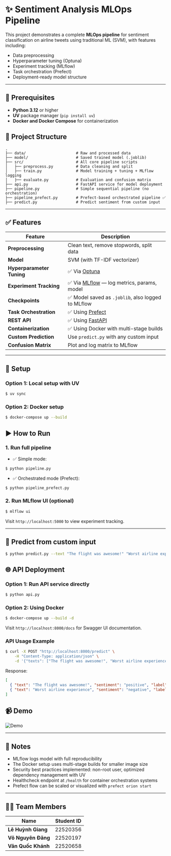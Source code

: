 # ✨ Sentiment Analysis MLOps Pipeline

This project demonstrates a complete **MLOps pipeline** for sentiment classification on airline tweets using traditional ML (SVM), with features including:

- Data preprocessing
- Hyperparameter tuning (Optuna)
- Experiment tracking (MLflow)
- Task orchestration (Prefect)
- Deployment-ready model structure

---

## 🔧 Prerequisites

- **Python 3.12** or higher
- **UV** package manager (`pip install uv`)
- **Docker and Docker Compose** for containerization

## 📁 Project Structure

```
.
├── data/                      # Raw and processed data
├── model/                     # Saved trained model (.joblib)
├── src/                       # All core pipeline scripts
│   ├── preprocess.py          # Data cleaning and split
│   ├── train.py               # Model training + tuning + MLflow logging
│   ├── evaluate.py            # Evaluation and confusion matrix
├── api.py                     # FastAPI service for model deployment
├── pipeline.py                # Simple sequential pipeline (no orchestration)
├── pipeline_prefect.py        # Prefect-based orchestrated pipeline ✅
├── predict.py                 # Predict sentiment from custom input
```

---

## ✅ Features

| Feature                   | Description                                                       |
| ------------------------- | ----------------------------------------------------------------- |
| **Preprocessing**         | Clean text, remove stopwords, split data                          |
| **Model**                 | SVM (with TF-IDF vectorizer)                                      |
| **Hyperparameter Tuning** | ✅ Via [Optuna](https://optuna.org/)                              |
| **Experiment Tracking**   | ✅ Via [MLflow](https://mlflow.org/) — log metrics, params, model |
| **Checkpoints**           | ✅ Model saved as `.joblib`, also logged to MLflow                |
| **Task Orchestration**    | ✅ Using [Prefect](https://prefect.io)                            |
| **REST API**              | ✅ Using [FastAPI](https://fastapi.tiangolo.com/)                 |
| **Containerization**      | ✅ Using Docker with multi-stage builds                           |
| **Custom Prediction**     | Use `predict.py` with any custom input                            |
| **Confusion Matrix**      | Plot and log matrix to MLflow                                     |

---

## 🚀 Setup

### Option 1: Local setup with UV

```bash
$ uv sync
```

### Option 2: Docker setup

```bash
$ docker-compose up --build
```

## ▶️ How to Run

### 1. Run full pipeline

- ✅ Simple mode:

```bash
$ python pipeline.py
```

- ✅ Orchestrated mode (Prefect):

```bash
$ python pipeline_prefect.py
```

### 2. Run MLflow UI (optional)

```bash
$ mlflow ui
```

Visit `http://localhost:5000` to view experiment tracking.

---

## 🤖 Predict from custom input

```bash
$ python predict.py --text "The flight was awesome!" "Worst airline experience"
```

## 🌐 API Deployment

### Option 1: Run API service directly

```bash
$ python api.py
```

### Option 2: Using Docker

```bash
$ docker-compose up --build -d
```

Visit `http://localhost:8000/docs` for Swagger UI documentation.

### API Usage Example

```bash
$ curl -X POST "http://localhost:8000/predict" \
    -H "Content-Type: application/json" \
    -d '{"texts": ["The flight was awesome!", "Worst airline experience"]}'
```

Response:

```json
[
  { "text": "The flight was awesome!", "sentiment": "positive", "label": 1 },
  { "text": "Worst airline experience", "sentiment": "negative", "label": 0 }
]
```

## 📹 Demo

![Demo](./assets/demo_call_api.gif)

---

## 📌 Notes

- MLflow logs model with full reproducibility
- The Docker setup uses multi-stage builds for smaller image size
- Security best practices implemented: non-root user, optimized dependency management with UV
- Healthcheck endpoint at `/health` for container orchestration systems
- Prefect flow can be scaled or visualized with `prefect orion start`

---

## 👨‍💻 Team Members

| Name               | Student ID |
| ------------------ | ---------- |
| **Lê Huỳnh Giang** | 22520356   |
| **Võ Nguyên Đăng** | 22520197   |
| **Văn Quốc Khánh** | 22520658   |
